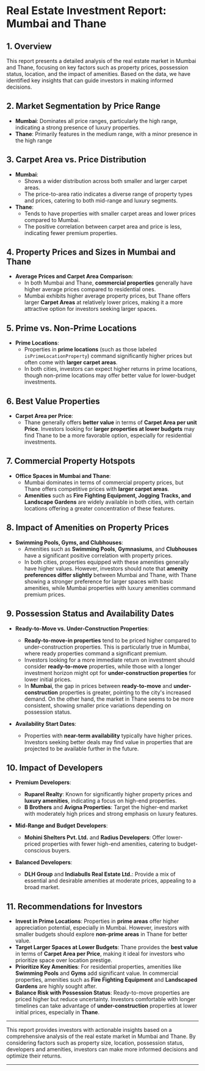 # Real Estate Investment Report: Mumbai and Thane

## 1. Overview

This report presents a detailed analysis of the real estate market in Mumbai and Thane, focusing on key factors such as property prices, possession status, location, and the impact of amenities. Based on the data, we have identified key insights that can guide investors in making informed decisions.

## 2. Market Segmentation by Price Range

- **Mumbai**: Dominates all price ranges, particularly the high range, indicating a strong presence of luxury properties.
- **Thane**: Primarily features in the medium range, with a minor presence in the high range

## 3. Carpet Area vs. Price Distribution

- **Mumbai**:
  - Shows a wider distribution across both smaller and larger carpet areas.
  - The price-to-area ratio indicates a diverse range of property types and prices, catering to both mid-range and luxury segments.
- **Thane**:
  - Tends to have properties with smaller carpet areas and lower prices compared to Mumbai.
  - The positive correlation between carpet area and price is less, indicating fewer premium properties.

## 4. Property Prices and Sizes in Mumbai and Thane

- **Average Prices and Carpet Area Comparison**:
  - In both Mumbai and Thane, **commercial properties** generally have higher average prices compared to residential ones.
  - Mumbai exhibits higher average property prices, but Thane offers larger **Carpet Areas** at relatively lower prices, making it a more attractive option for investors seeking larger spaces.

## 5. Prime vs. Non-Prime Locations

- **Prime Locations**:
  - Properties in **prime locations** (such as those labeled `isPrimeLocationProperty`) command significantly higher prices but often come with **larger carpet areas**.
  - In both cities, investors can expect higher returns in prime locations, though non-prime locations may offer better value for lower-budget investments.

## 6. Best Value Properties

- **Carpet Area per Price**:
  - Thane generally offers **better value** in terms of **Carpet Area per unit Price**. Investors looking for **larger properties at lower budgets** may find Thane to be a more favorable option, especially for residential investments.
  
## 7. Commercial Property Hotspots

- **Office Spaces in Mumbai and Thane**:
  - Mumbai dominates in terms of commercial property prices, but Thane offers competitive prices with **larger carpet areas**.
  - **Amenities** such as **Fire Fighting Equipment, Jogging Tracks, and Landscape Gardens** are widely available in both cities, with certain locations offering a greater concentration of these features.
  
## 8. Impact of Amenities on Property Prices

- **Swimming Pools, Gyms, and Clubhouses**:
  - Amenities such as **Swimming Pools**, **Gymnasiums**, and **Clubhouses** have a significant positive correlation with property prices.
  - In both cities, properties equipped with these amenities generally have higher values. However, investors should note that **amenity preferences differ slightly** between Mumbai and Thane, with Thane showing a stronger preference for larger spaces with basic amenities, while Mumbai properties with luxury amenities command premium prices.

## 9. Possession Status and Availability Dates

- **Ready-to-Move vs. Under-Construction Properties**:
  - **Ready-to-move-in properties** tend to be priced higher compared to under-construction properties. This is particularly true in Mumbai, where ready properties command a significant premium.
  - Investors looking for a more immediate return on investment should consider **ready-to-move** properties, while those with a longer investment horizon might opt for **under-construction properties** for lower initial prices.
  - In **Mumbai**, the gap in prices between **ready-to-move** and **under-construction** properties is greater, pointing to the city's increased demand. On the other hand, the market in Thane seems to be more consistent, showing smaller price variations depending on possession status.
  
- **Availability Start Dates**:
  - Properties with **near-term availability** typically have higher prices. Investors seeking better deals may find value in properties that are projected to be available further in the future.

## 10. Impact of Developers

- **Premium Developers**:
  - **Ruparel Realty**: Known for significantly higher property prices and **luxury amenities**, indicating a focus on high-end properties.
  - **B Brothers** and **Avigna Properties**: Target the higher-end market with moderately high prices and strong emphasis on luxury features.

- **Mid-Range and Budget Developers**:
  - **Mohini Shelters Pvt. Ltd.** and **Radius Developers**: Offer lower-priced properties with fewer high-end amenities, catering to budget-conscious buyers.

- **Balanced Developers**:
  - **DLH Group** and **Indiabulls Real Estate Ltd.**: Provide a mix of essential and desirable amenities at moderate prices, appealing to a broad market.

## 11. Recommendations for Investors

- **Invest in Prime Locations**: Properties in **prime areas** offer higher appreciation potential, especially in Mumbai. However, investors with smaller budgets should explore **non-prime areas** in Thane for better value.
- **Target Larger Spaces at Lower Budgets**: Thane provides the **best value** in terms of **Carpet Area per Price**, making it ideal for investors who prioritize space over location prestige.
- **Prioritize Key Amenities**: For residential properties, amenities like **Swimming Pools** and **Gyms** add significant value. In commercial properties, amenities such as **Fire Fighting Equipment** and **Landscaped Gardens** are highly sought after.
- **Balance Risk with Possession Status**: Ready-to-move properties are priced higher but reduce uncertainty. Investors comfortable with longer timelines can take advantage of **under-construction** properties at lower initial prices, especially in **Thane**.

---

This report provides investors with actionable insights based on a comprehensive analysis of the real estate market in Mumbai and Thane. By considering factors such as property size, location, possession status, developers and amenities, investors can make more informed decisions and optimize their returns.

---
